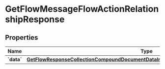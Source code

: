 
# GetFlowMessageFlowActionRelationshipResponse

## Properties
| Name | Type | Description | Notes |
| ------------ | ------------- | ------------- | ------------- |
| **&#x60;data&#x60;** | [**GetFlowResponseCollectionCompoundDocumentDataInnerAllOfRelationshipsFlowActionsDataInner**](GetFlowResponseCollectionCompoundDocumentDataInnerAllOfRelationshipsFlowActionsDataInner.md) |  |  |



